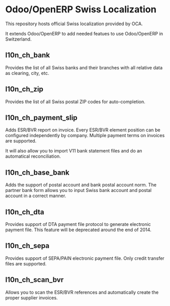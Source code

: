 Odoo/OpenERP Swiss Localization
===============================

This repository hosts official Swiss localization provided by OCA.

It extends Odoo/OpenERP to add needed featues to use Odoo/OpenERP in Switzerland.


l10n_ch_bank
------------

Provides the list of all Swiss banks and their branches with all relative data as clearing, city, etc.


l10n_ch_zip
-----------

Provides the list of all Swiss postal ZIP codes for auto-completion.


l10n_ch_payment_slip
--------------------

Adds ESR/BVR report on invoice. Every ESR/BVR element position can be configured independently by company.
Multiple payment terms on invoices are supported.

It will also allow you to import V11 bank statement files and do an automatical reconciliation.


l10n_ch_base_bank
-----------------

Adds the support of postal account and bank postal account norm.
The partner bank form allows you to input Swiss bank account and postal account in a correct manner.


l10n_ch_dta
-----------

Provides support of DTA payment file protocol to generate electronic payment file.
This feature will be deprecated around the end of 2014.


l10n_ch_sepa
------------

Provides support of SEPA/PAIN electronic payment file.
Only credit transfer files are supported.


l10n_ch_scan_bvr
----------------

Allows you to scan the ESR/BVR references and automatically create the proper supplier invoices.
